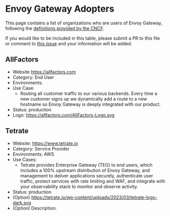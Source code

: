 
<!--

Insert your entry using this template keeping the list alphabetically sorted:

## <Company/Organization Name>
 * Website: https://www.your-website.com
 * Category: End User, Service Provider, etc
 * Environments: AWS, Azure, Google Cloud, Bare Metal, etc
 * Use Cases:
    - ...
 * Status:
   - [ ] development & testing
   - [ ] production
 * (Option) Logo (show in the official site):
 * (Option) Description:
-->

# Envoy Gateway Adopters

This page contains a list of organizations who are users of Envoy Gateway, following the [definitions provided by the CNCF](https://github.com/cncf/toc/blob/main/FAQ.md#what-is-the-definition-of-an-adopter).

If you would like to be included in this table, please submit a PR to this file or comment to [this issue](https://github.com/envoyproxy/gateway/issues/2781) and your information will be added.

## AllFactors
* Website https://allfactors.com
* Category: End User
* Environments:
* Use Case:
   - Routing all customer traffic to our various backends. Every time a new customer signs up we dynamically add a
     route to a new hostname so Envoy Gateway is deeply integrated with our product.
* Status: production
* Logo: https://allfactors.com/AllFactors-Logo.svg

## Tetrate
* Website: https://www.tetrate.io
* Category: Service Provider
* Environments: AWS
* Use Cases:
   - Tetrate provides Enterprise Gateway (TEG) to end users, which includes a 100% upstream distribution of Envoy Gateway, and management to deliver applications securely, authenticate user traffic, protect services with rate limiting and WAF, and integrate with your observability stack to monitor and observe activity.
* Status: production
* (Option) https://tetrate.io/wp-content/uploads/2023/03/tetrate-logo-dark.svg
* (Option) Description:
